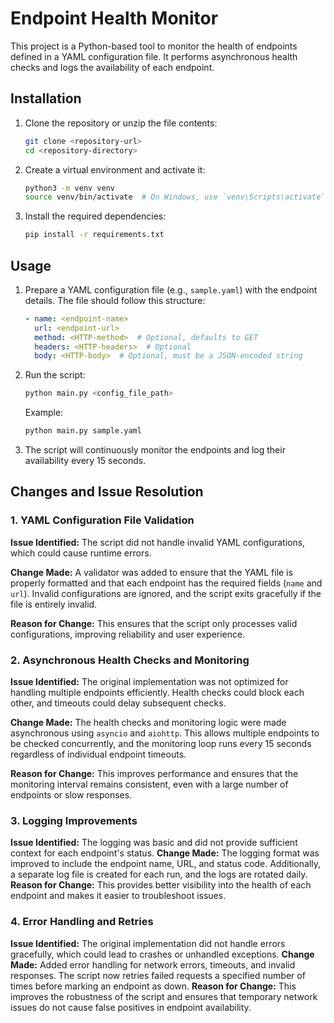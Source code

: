 # Endpoint Health Monitor

This project is a Python-based tool to monitor the health of endpoints defined in a YAML configuration file. It performs asynchronous health checks and logs the availability of each endpoint.

## Installation

1. Clone the repository or unzip the file contents:
   ```bash
   git clone <repository-url>
   cd <repository-directory>
   ```

2. Create a virtual environment and activate it:
   ```bash
   python3 -m venv venv
   source venv/bin/activate  # On Windows, use `venv\Scripts\activate`
   ```

3. Install the required dependencies:
   ```bash
   pip install -r requirements.txt
   ```

## Usage

1. Prepare a YAML configuration file (e.g., `sample.yaml`) with the endpoint details. The file should follow this structure:
   ```yaml
   - name: <endpoint-name>
     url: <endpoint-url>
     method: <HTTP-method>  # Optional, defaults to GET
     headers: <HTTP-headers>  # Optional
     body: <HTTP-body>  # Optional, must be a JSON-encoded string
   ```

2. Run the script:
   ```bash
   python main.py <config_file_path>
   ```

   Example:
   ```bash
   python main.py sample.yaml
   ```

3. The script will continuously monitor the endpoints and log their availability every 15 seconds.

## Changes and Issue Resolution

### 1. YAML Configuration File Validation
**Issue Identified:** The script did not handle invalid YAML configurations, which could cause runtime errors.

**Change Made:** A validator was added to ensure that the YAML file is properly formatted and that each endpoint has the required fields (`name` and `url`). Invalid configurations are ignored, and the script exits gracefully if the file is entirely invalid.

**Reason for Change:** This ensures that the script only processes valid configurations, improving reliability and user experience.

### 2. Asynchronous Health Checks and Monitoring
**Issue Identified:** The original implementation was not optimized for handling multiple endpoints efficiently. Health checks could block each other, and timeouts could delay subsequent checks.

**Change Made:** The health checks and monitoring logic were made asynchronous using `asyncio` and `aiohttp`. This allows multiple endpoints to be checked concurrently, and the monitoring loop runs every 15 seconds regardless of individual endpoint timeouts.

**Reason for Change:** This improves performance and ensures that the monitoring interval remains consistent, even with a large number of endpoints or slow responses.

### 3. Logging Improvements
**Issue Identified:** The logging was basic and did not provide sufficient context for each endpoint's status.
**Change Made:** The logging format was improved to include the endpoint name, URL, and status code. Additionally, a separate log file is created for each run, and the logs are rotated daily.
**Reason for Change:** This provides better visibility into the health of each endpoint and makes it easier to troubleshoot issues.

### 4. Error Handling and Retries
**Issue Identified:** The original implementation did not handle errors gracefully, which could lead to crashes or unhandled exceptions.
**Change Made:** Added error handling for network errors, timeouts, and invalid responses. The script now retries failed requests a specified number of times before marking an endpoint as down.
**Reason for Change:** This improves the robustness of the script and ensures that temporary network issues do not cause false positives in endpoint availability.

